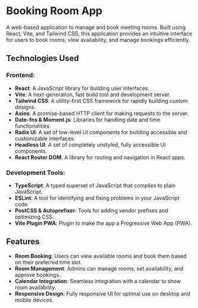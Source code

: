 # Booking Room App

A web-based application to manage and book meeting rooms. Built using React, Vite, and Tailwind CSS, this application provides an intuitive interface for users to book rooms, view availability, and manage bookings efficiently.

## Technologies Used

### Frontend:

-   **React**: A JavaScript library for building user interfaces.
-   **Vite**: A next-generation, fast build tool and development server.
-   **Tailwind CSS**: A utility-first CSS framework for rapidly building custom designs.
-   **Axios**: A promise-based HTTP client for making requests to the server.
-   **Date-fns & Moment.js**: Libraries for handling date and time functionalities.
-   **Radix UI**: A set of low-level UI components for building accessible and customizable interfaces.
-   **Headless UI**: A set of completely unstyled, fully accessible UI components.
-   **React Router DOM**: A library for routing and navigation in React apps.

### Development Tools:

-   **TypeScript**: A typed superset of JavaScript that compiles to plain JavaScript.
-   **ESLint**: A tool for identifying and fixing problems in your JavaScript code.
-   **PostCSS & Autoprefixer**: Tools for adding vendor prefixes and optimizing CSS.
-   **Vite Plugin PWA**: Plugin to make the app a Progressive Web App (PWA).

## Features

-   **Room Booking**: Users can view available rooms and book them based on their preferred time slot.
-   **Room Management**: Admins can manage rooms, set availability, and approve bookings.
-   **Calendar Integration**: Seamless integration with a calendar to show room availability.
-   **Responsive Design**: Fully responsive UI for optimal use on desktop and mobile devices.
